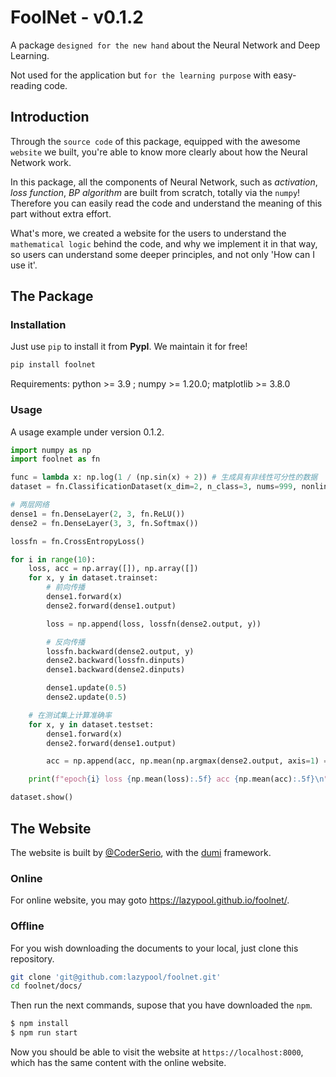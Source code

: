 # FoolNet - v0.1.2

A package `designed for the new hand` about the Neural Network and Deep Learning.

Not used for the application but `for the learning purpose` with easy-reading code.

## Introduction

Through the `source code` of this package, equipped with the awesome
`website` we built, you're able to know more clearly about how the
Neural Network work.

In this package, all the components of Neural Network, such as *activation*,
*loss function*, *BP algorithm* are built from scratch, totally via the
`numpy`! Therefore you can easily read the code and understand the meaning
of this part without extra effort.

What's more, we created a website for the users to understand the `mathematical
logic` behind the code, and why we implement it in that way, so users can
understand some deeper principles, and not only 'How can I use it'.

## The Package

### Installation

Just use `pip` to install it from **PypI**. We maintain it for free!

```bash
pip install foolnet
```

Requirements: python >= 3.9 ; numpy >= 1.20.0; matplotlib >= 3.8.0

### Usage

A usage example under version 0.1.2.

```python
import numpy as np
import foolnet as fn

func = lambda x: np.log(1 / (np.sin(x) + 2)) # 生成具有非线性可分性的数据
dataset = fn.ClassificationDataset(x_dim=2, n_class=3, nums=999, nonlinear_fn=func)

# 两层网络
dense1 = fn.DenseLayer(2, 3, fn.ReLU())
dense2 = fn.DenseLayer(3, 3, fn.Softmax())

lossfn = fn.CrossEntropyLoss()

for i in range(10):
    loss, acc = np.array([]), np.array([])
    for x, y in dataset.trainset:
        # 前向传播
        dense1.forward(x)
        dense2.forward(dense1.output)

        loss = np.append(loss, lossfn(dense2.output, y))

        # 反向传播
        lossfn.backward(dense2.output, y)
        dense2.backward(lossfn.dinputs)
        dense1.backward(dense2.dinputs)

        dense1.update(0.5)
        dense2.update(0.5)

    # 在测试集上计算准确率
    for x, y in dataset.testset:
        dense1.forward(x)
        dense2.forward(dense1.output)

        acc = np.append(acc, np.mean(np.argmax(dense2.output, axis=1) == y))

    print(f"epoch{i} loss {np.mean(loss):.5f} acc {np.mean(acc):.5f}\n")

dataset.show()
```

## The Website

The website is built by [@CoderSerio](https://github.com/CoderSerio),
with the [dumi](https://d.umijs.org/) framework.

### Online

For online website, you may goto https://lazypool.github.io/foolnet/.

### Offline

For you wish downloading the documents to your local, just clone this repository.

```bash
git clone 'git@github.com:lazypool/foolnet.git'
cd foolnet/docs/
```

Then run the next commands, supose that you have downloaded the `npm`.

```bash
$ npm install
$ npm run start
```

Now you should be able to visit the website at `https://localhost:8000`,
which has the same content with the online website.
